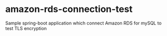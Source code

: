 # amazon-rds-connection-test
Sample spring-boot application which connect Amazon RDS for mySQL to test TLS encryption
